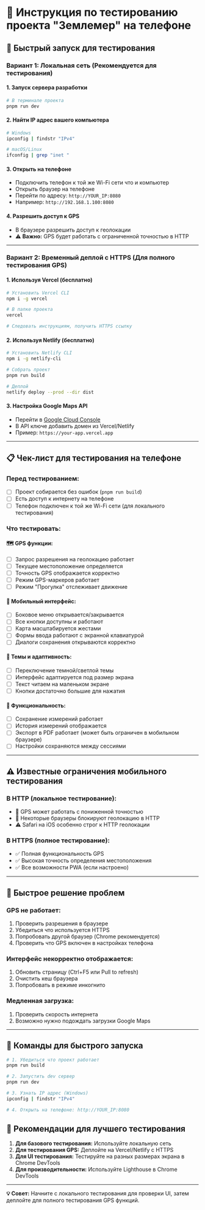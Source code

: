 # 📱 Инструкция по тестированию проекта "Землемер" на телефоне

## 🚀 Быстрый запуск для тестирования

### Вариант 1: Локальная сеть (Рекомендуется для тестирования)

#### 1. Запуск сервера разработки
```bash
# В терминале проекта
pnpm run dev
```

#### 2. Найти IP адрес вашего компьютера
```bash
# Windows
ipconfig | findstr "IPv4"

# macOS/Linux  
ifconfig | grep "inet "
```

#### 3. Открыть на телефоне
- Подключить телефон к той же Wi-Fi сети что и компьютер
- Открыть браузер на телефоне
- Перейти по адресу: `http://YOUR_IP:8080`
- Например: `http://192.168.1.100:8080`

#### 4. Разрешить доступ к GPS
- В браузере разрешить доступ к геолокации
- ⚠️ **Важно:** GPS будет работать с ограниченной точностью в HTTP

---

### Вариант 2: Временный деплой с HTTPS (Для полного тестирования GPS)

#### 1. Используя Vercel (бесплатно)
```bash
# Установить Vercel CLI
npm i -g vercel

# В папке проекта
vercel

# Следовать инструкциям, получить HTTPS ссылку
```

#### 2. Используя Netlify (бесплатно)
```bash
# Установить Netlify CLI
npm i -g netlify-cli

# Собрать проект
pnpm run build

# Деплой
netlify deploy --prod --dir dist
```

#### 3. Настройка Google Maps API
- Перейти в [Google Cloud Console](https://console.cloud.google.com/)
- В API ключе добавить домен из Vercel/Netlify
- Пример: `https://your-app.vercel.app`

---

## 📋 Чек-лист для тестирования на телефоне

### Перед тестированием:
- [ ] Проект собирается без ошибок (`pnpm run build`)
- [ ] Есть доступ к интернету на телефоне
- [ ] Телефон подключен к той же Wi-Fi сети (для локального тестирования)

### Что тестировать:

#### 🗺️ GPS функции:
- [ ] Запрос разрешения на геолокацию работает
- [ ] Текущее местоположение определяется
- [ ] Точность GPS отображается корректно
- [ ] Режим GPS-маркеров работает
- [ ] Режим "Прогулка" отслеживает движение

#### 📱 Мобильный интерфейс:
- [ ] Боковое меню открывается/закрывается
- [ ] Все кнопки доступны и работают
- [ ] Карта масштабируется жестами
- [ ] Формы ввода работают с экранной клавиатурой
- [ ] Диалоги сохранения открываются корректно

#### 🌙 Темы и адаптивность:
- [ ] Переключение темной/светлой темы
- [ ] Интерфейс адаптируется под размер экрана
- [ ] Текст читаем на маленьком экране
- [ ] Кнопки достаточно большие для нажатия

#### 💾 Функциональность:
- [ ] Сохранение измерений работает
- [ ] История измерений отображается
- [ ] Экспорт в PDF работает (может быть ограничен в мобильном браузере)
- [ ] Настройки сохраняются между сессиями

---

## ⚠️ Известные ограничения мобильного тестирования

### В HTTP (локальное тестирование):
- 🚫 GPS может работать с пониженной точностью
- 🚫 Некоторые браузеры блокируют геолокацию в HTTP
- ⚠️ Safari на iOS особенно строг к HTTP геолокации

### В HTTPS (полное тестирование):
- ✅ Полная функциональность GPS
- ✅ Высокая точность определения местоположения
- ✅ Все возможности PWA (если настроено)

---

## 🔧 Быстрое решение проблем

### GPS не работает:
1. Проверить разрешения в браузере
2. Убедиться что используется HTTPS
3. Попробовать другой браузер (Chrome рекомендуется)
4. Проверить что GPS включен в настройках телефона

### Интерфейс некорректно отображается:
1. Обновить страницу (Ctrl+F5 или Pull to refresh)
2. Очистить кеш браузера
3. Попробовать в режиме инкогнито

### Медленная загрузка:
1. Проверить скорость интернета
2. Возможно нужно подождать загрузки Google Maps

---

## 📲 Команды для быстрого запуска

```bash
# 1. Убедиться что проект работает
pnpm run build

# 2. Запустить dev сервер
pnpm run dev

# 3. Узнать IP адрес (Windows)
ipconfig | findstr "IPv4"

# 4. Открыть на телефоне: http://YOUR_IP:8080
```

## 🎯 Рекомендации для лучшего тестирования

1. **Для базового тестирования:** Используйте локальную сеть
2. **Для тестирования GPS:** Деплойте на Vercel/Netlify с HTTPS
3. **Для UI тестирования:** Тестируйте на разных размерах экрана в Chrome DevTools
4. **Для производительности:** Используйте Lighthouse в Chrome DevTools

---

**💡 Совет:** Начните с локального тестирования для проверки UI, затем деплойте для полного тестирования GPS функций.
